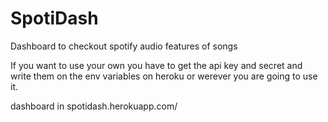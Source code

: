 # SpotiDash
Dashboard to checkout spotify audio features of songs

If you want to use your own you have to get the api key and secret and write them on the env variables on heroku or werever you are going to use it.

dashboard in spotidash.herokuapp.com/
